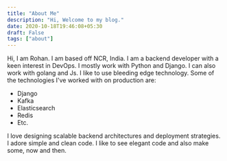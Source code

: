 ```yaml
---
title: "About Me"
description: "Hi, Welcome to my blog."
date: 2020-10-18T19:46:08+05:30
draft: False
tags: ["about"]
---
```


Hi, I am Rohan. I am based off NCR, India.
I am a backend developer with a keen interest in DevOps.
I mostly work with Python and Django. I can also work with golang and Js.
I like to use bleeding edge technology. Some of the technologies I've worked with on production are:
- Django
- Kafka
- Elasticsearch
- Redis
- Etc.

I love designing scalable backend architectures and deployment strategies.
I adore simple and clean code. I like to see elegant code and also make some, now and then.
